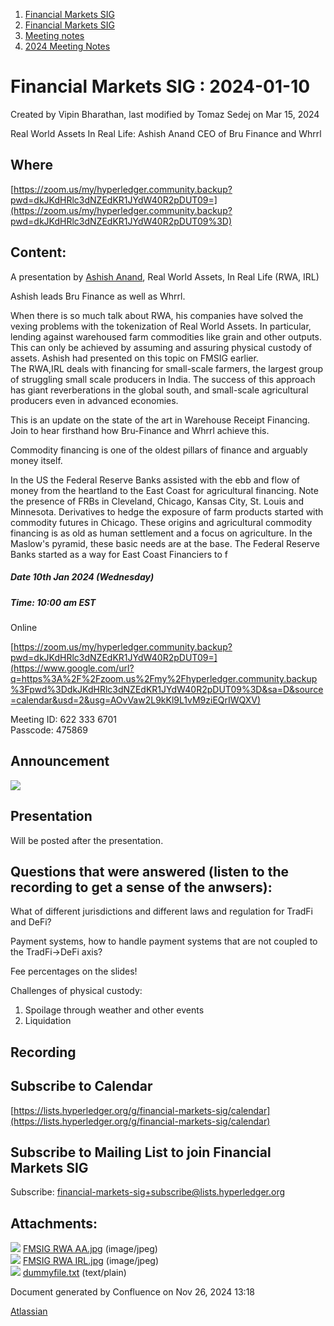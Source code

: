 1. [Financial Markets SIG](index.html)
2. [Financial Markets SIG](Financial-Markets-SIG_20545549.html)
3. [Meeting notes](Meeting-notes_20558268.html)
4. [2024 Meeting Notes](2024-Meeting-Notes_20547835.html)

# Financial Markets SIG : 2024-01-10

Created by Vipin Bharathan, last modified by Tomaz Sedej on Mar 15, 2024

Real World Assets In Real Life: Ashish Anand CEO of Bru Finance and Whrrl

## Where

[https://zoom.us/my/hyperledger.community.backup?pwd=dkJKdHRlc3dNZEdKR1JYdW40R2pDUT09=](https://zoom.us/my/hyperledger.community.backup?pwd=dkJKdHRlc3dNZEdKR1JYdW40R2pDUT09%3D)

## Content:

A presentation by [Ashish Anand](https://www.linkedin.com/in/ACoAAABFFPsByJHzjx2tm95mIePaLS9OCpQdKXs), Real World Assets, In Real Life (RWA, IRL)

Ashish leads Bru Finance as well as Whrrl.

When there is so much talk about RWA, his companies have solved the vexing problems with the tokenization of Real World Assets. In particular, lending against warehoused farm commodities like grain and other outputs. This can only be achieved by assuming and assuring physical custody of assets. Ashish had presented on this topic on FMSIG earlier.  
The RWA,IRL deals with financing for small-scale farmers, the largest group of struggling small scale producers in India. The success of this approach has giant reverberations in the global south, and small-scale agricultural producers even in advanced economies.

This is an update on the state of the art in Warehouse Receipt Financing. Join to hear firsthand how Bru-Finance and Whrrl achieve this.

Commodity financing is one of the oldest pillars of finance and arguably money itself.

In the US the Federal Reserve Banks assisted with the ebb and flow of money from the heartland to the East Coast for agricultural financing. Note the presence of FRBs in Cleveland, Chicago, Kansas City, St. Louis and Minnesota. Derivatives to hedge the exposure of farm products started with commodity futures in Chicago. These origins and agricultural commodity financing is as old as human settlement and a focus on agriculture. In the Maslow's pyramid, these basic needs are at the base. The Federal Reserve Banks started as a way for East Coast Financiers to f

##### Date 10th Jan 2024 (Wednesday)

##### Time: 10:00 am EST

Online

[https://zoom.us/my/hyperledger.community.backup?pwd=dkJKdHRlc3dNZEdKR1JYdW40R2pDUT09=](https://www.google.com/url?q=https%3A%2F%2Fzoom.us%2Fmy%2Fhyperledger.community.backup%3Fpwd%3DdkJKdHRlc3dNZEdKR1JYdW40R2pDUT09%3D&sa=D&source=calendar&usd=2&usg=AOvVaw2L9kKl9L1vM9ziEQrIWQXV)

Meeting ID: 622 333 6701  
Passcode: 475869

## Announcement

![](attachments/20547741/20560445.jpg?height=250)

## Presentation

Will be posted after the presentation.

## Questions that were answered (listen to the recording to get a sense of the anwsers):

What of different jurisdictions and different laws and regulation for TradFi and DeFi?

Payment systems, how to handle payment systems that are not coupled to the TradFi→DeFi axis?

Fee percentages on the slides!

Challenges of physical custody:

1. Spoilage through weather and other events
2. Liquidation

## Recording

## Subscribe to Calendar

[https://lists.hyperledger.org/g/financial-markets-sig/calendar](https://lists.hyperledger.org/g/financial-markets-sig/calendar)

## Subscribe to Mailing List to join Financial Markets SIG

Subscribe: [financial-markets-sig+subscribe@lists.hyperledger.org](mailto:financial-markets-sig+subscribe@lists.hyperledger.org)

## Attachments:

![](images/icons/bullet_blue.gif) [FMSIG RWA AA.jpg](attachments/20547741/20560416.jpg) (image/jpeg)  
![](images/icons/bullet_blue.gif) [FMSIG RWA IRL.jpg](attachments/20547741/20560445.jpg) (image/jpeg)  
![](images/icons/bullet_blue.gif) [dummyfile.txt](attachments/20547741/20560471.txt) (text/plain)

Document generated by Confluence on Nov 26, 2024 13:18

[Atlassian](http://www.atlassian.com/)
